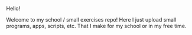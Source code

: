 Hello!

Welcome to my school / small exercises repo!
Here I just upload small programs, apps, scripts, etc. That I make for my school or in my free time.
